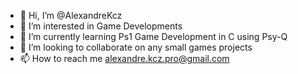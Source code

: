 - 👋 Hi, I’m @AlexandreKcz
- 👀 I’m interested in Game Developments
- 🌱 I’m currently learning Ps1 Game Development in C using Psy-Q
- 💞️ I’m looking to collaborate on any small games projects
- 📫 How to reach me alexandre.kcz.pro@gmail.com

<!---
AlexandreKcz/AlexandreKcz is a ✨ special ✨ repository because its `README.md` (this file) appears on your GitHub profile.
You can click the Preview link to take a look at your changes.
--->
